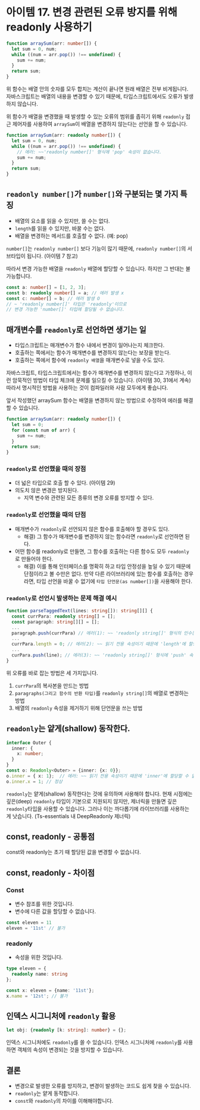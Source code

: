 # 아이템 17. 변경 관련된 오류 방지를 위해 readonly 사용하기



```typescript
function arraySum(arr: number[]) {
  let sum = 0, num;
  while ((num = arr.pop()) !== undefined) {
    sum += num;
  }
  return sum;
}
```

위 함수는 배열 안의 숫자를 모두 합치는 계산이 끝나면 원래 배열은 전부 비게됩니다. 자바스크립트는 배열의 내용을 변경할 수 있기 때문에, 타입스크립트에서도 오류가 발생하지 않습니다.

위 함수가 배열을 변경했을 때 발생할 수 있는 오류의 범위를 좁히기 위해 `readonly` 접근 제어자를 사용하여 `arraySum`이 배열을 변경하지 않는다는 선언을 할 수 있습니다.

```typescript
function arraySum(arr: readonly number[]) {
  let sum = 0, num;
  while ((num = arr.pop()) !== undefined) {
    // 에러: ~~'readonly number[]' 형식에 'pop' 속성이 없습니다.
    sum += num;
  }
  return sum;
}
```



##  `readonly number[]`가 `number[]`와 구분되는 몇 가지 특징 

- 배열의 요소를 읽을 수 있지만, 쓸 수는 없다.
- `length`를 읽을 수 있지만, 바꿀 수는 없다.
- 배열을 변경하는 메서드를 호출할 수 없다. (예: pop)

`number[]`는 `readonly number[]` 보다 기능이 많기 때문에, `readonly number[]`의 서브타입이 됩니다. (아이템 7 참고) 

따라서 변경 가능한 배열을 `readonly` 배열에 할당할 수 있습니다. 하지만 그 반대는 불가능합니다.

```typescript
const a: number[] = [1, 2, 3];
const b: readonly number[] = a; // 에러 발생 x 
const c: number[] = b; // 에러 발생 O
// ~ 'readonly number[]' 타입은 'readonly'이므로
// 변경 가능한 'number[]' 타입에 할당될 수 없습니다.
```



## 매개변수를 `readonly`로 선언하면 생기는 일

- 타입스크립트는 매개변수가 함수 내에서 변경이 일어나는지 체크한다.
- 호출하는 쪽에서는 함수가 매개변수를 변경하지 않는다는 보장을 받는다.
- 호출하는 쪽에서 함수에 `readonly 배열`을 매개변수로 넣을 수도 있다.

자바스크립트, 타입스크립트에서는 함수가 매개변수를 변경하지 않는다고 가정하나, 이런 암묵적인 방법이 타입 체크에 문제를 일으킬 수 있습니다. (아이템 30, 31에서 계속) 따라서 명시적인 방법을 사용하는 것이 컴파일러와 사람 모두에게 좋습니다.

앞서 작성했던 arraySum 함수는 배열을 변경하지 않는 방법으로 수정하여 에러를 해결할 수 있습니다.

```typescript
function arraySum(arr: readonly number[]) {
  let sum = 0;
  for (const num of arr) {
    sum += num;
  }
  return sum;
} 
```



### `readonly`로 선언했을 때의 장점 

- 더 넓은 타입으로 호출 할 수 있다. (아이템 29)
- 의도치 않은 변경은 방지된다.
  - 지역 변수와 관련된 모든 종류의 변경 오류를 방지할 수 있다.



### `readonly`로 선언했을 때의 단점 

- 매개변수가 `readonly`로 선언되지 않은 함수를 호출해야 할 경우도 있다.
  - 해결) 그 함수가 매개변수를 변경하지 않는 함수라면 `readonly`로 선언하면 된다.
- 어떤 함수를 readonly로 만들면, 그 함수를 호출하는 다른 함수도 모두 `readonly`로 만들어야 한다.
  - 해결) 이를 통해 인터페이스를 명확히 하고 타입 안정성을 높일 수 있기 때문에 단점이라고 볼 수만은 없다. 만약 다른 라이브러리에 있는 함수를 호출하는 경우라면, 타입 선언을 바꿀 수 없기에 `타입 단언문(as number[])`을 사용해야 한다.



### `readonly`로 선언시 발생하는 문제 해결 예시

```typescript
function parseTaggedText(lines: string[]): string[][] {
  const currPara: readonly string[] = [];
  const paragraph: string[][] = [];
  ...
  paragraph.push(currPara) // 에러(1): ~~ 'readonly string[]' 형식의 인수는 'string[]' 형식의 매개변수에 할당될 수 없습니다.
  ...
  currPara.length = 0; // 에러(2): ~~ 읽기 전용 속성이기 때문에 'length'에 할당할 수 없습니다.
  ...
  curPara.push(line); // 에러(3): ~~ 'readonly string[]' 형식에 'push' 속성이 없습니다.
}
```

위 오류를 바로 잡는 방법은 세 가지입니다.

1. `currPara`의 복사본을 만드는 방법
2. `paragraphs(그리고 함수의 반환 타입)`를 `readonly string[]`의 배열로 변경하는 방법
3. 배열의 `readonly` 속성을 제거하기 위해 단언문을 쓰는 방법



## `readonly`는 얕게(shallow) 동작한다.

```typescript
interface Outer {
  inner: {
    x: number;
  }
}
const o: Readonly<Outer> = {inner: {x: 0}};
o.inner = { x: 1};  // 에러: ~~ 읽기 전용 속성이기 때문에 'inner'에 할당할 수 없습니다.
o.inner.x = 1; // 정상
```

`readonly`는 얕게(shallow) 동작한다는 것에 유의하며 사용해야 합니다. 현재 시점에는 깊은(deep) `readonly` 타입이 기본으로 지원되지 않지만, 제너릭을 만들면 깊은 `readonly`타입을 사용할 수 있습니다. 그러나 이는 까다롭기에 라이브러리를 사용하는 게 낫습니다. (Ts-essentials 내 DeepReadonly 제너릭)



## const, readonly - 공통점

const와 readonly는 초기 때 할당된 값을 변경할 수 없습니다.



## const, readonly - 차이점

### Const

- 변수 참조를 위한 것입니다.
- 변수에 다른 값을 할당할 수 없습니다.

```typescript
const eleven = 11
eleven = '11st' // 불가
```

### readonly

- 속성을 위한 것입니다.

```typescript
type eleven = {
  readonly name: string
};

const x: eleven = {name: '11st'}; 
x.name = '12st'; // 불가
```



## 인덱스 시그니처에 `readonly` 활용

```typescript
let obj: {readonly [k: string]: number} = {};
```

인덱스 시그니처에도 `readonly`를 쓸 수 있습니다. 인덱스 시그니처에 `readonly`를 사용하면 객체의 속성이 변경되는 것을 방지할 수 있습니다.



## 결론 

- 변경으로 발생한 오류를 방지하고, 변경이 발생하는 코드도 쉽게 찾을 수 있습니다.
- `readonly`는 얕게 동작합니다.
- `const`와 `readonly`의 차이를 이해해야합니다.